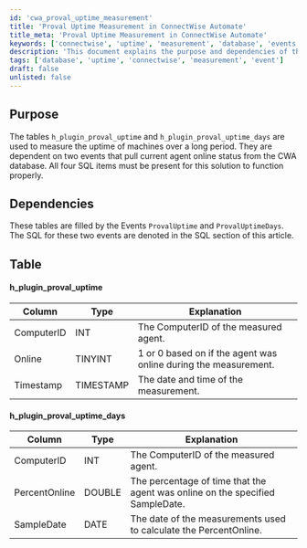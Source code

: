 ```yaml
---
id: 'cwa_proval_uptime_measurement'
title: 'Proval Uptime Measurement in ConnectWise Automate'
title_meta: 'Proval Uptime Measurement in ConnectWise Automate'
keywords: ['connectwise', 'uptime', 'measurement', 'database', 'events']
description: 'This document explains the purpose and dependencies of the h_plugin_proval_uptime and h_plugin_proval_uptime_days tables in ConnectWise Automate, which are used to track the uptime of machines over time. It details the structure of these tables and the events that populate them.'
tags: ['database', 'uptime', 'connectwise', 'measurement', 'event']
draft: false
unlisted: false
---
```

## Purpose

The tables `h_plugin_proval_uptime` and `h_plugin_proval_uptime_days` are used to measure the uptime of machines over a long period. They are dependent on two events that pull current agent online status from the CWA database. All four SQL items must be present for this solution to function properly.

## Dependencies

These tables are filled by the Events `ProvalUptime` and `ProvalUptimeDays`. The SQL for these two events are denoted in the SQL section of this article.

## Table

#### h_plugin_proval_uptime

| Column      | Type     | Explanation                                             |
|-------------|----------|--------------------------------------------------------|
| ComputerID  | INT      | The ComputerID of the measured agent.                 |
| Online      | TINYINT  | 1 or 0 based on if the agent was online during the measurement. |
| Timestamp   | TIMESTAMP| The date and time of the measurement.                  |

#### h_plugin_proval_uptime_days

| Column        | Type     | Explanation                                             |
|---------------|----------|--------------------------------------------------------|
| ComputerID    | INT      | The ComputerID of the measured agent.                 |
| PercentOnline  | DOUBLE   | The percentage of time that the agent was online on the specified SampleDate. |
| SampleDate    | DATE     | The date of the measurements used to calculate the PercentOnline. |

